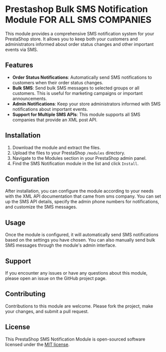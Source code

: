 # Prestashop Bulk SMS Notification Module FOR ALL SMS COMPANIES
 This module provides a comprehensive SMS notification system for your PrestaShop store. It allows you to keep both your customers and administrators informed about order status changes and other important events via SMS.

## Features

- **Order Status Notifications**: Automatically send SMS notifications to customers when their order status changes.
- **Bulk SMS**: Send bulk SMS messages to selected groups or all customers. This is useful for marketing campaigns or important announcements.
- **Admin Notifications**: Keep your store administrators informed with SMS notifications about important events.
- **Support for Multiple SMS APIs**: This module supports all SMS companies that provide an XML post API.

## Installation

1. Download the module and extract the files.
2. Upload the files to your PrestaShop `/modules` directory.
3. Navigate to the Modules section in your PrestaShop admin panel.
4. Find the SMS Notification module in the list and click `Install`.

## Configuration

After installation, you can configure the module according to your needs with the XML API documentation that came from sms company. You can set up the SMS API details, specify the admin phone numbers for notifications, and customize the SMS messages.

## Usage

Once the module is configured, it will automatically send SMS notifications based on the settings you have chosen. You can also manually send bulk SMS messages through the module's admin interface.

## Support

If you encounter any issues or have any questions about this module, please open an issue on the GitHub project page.

## Contributing

Contributions to this module are welcome. Please fork the project, make your changes, and submit a pull request.

## License

This PrestaShop SMS Notification Module is open-sourced software licensed under the [MIT license](http://opensource.org/licenses/MIT).
